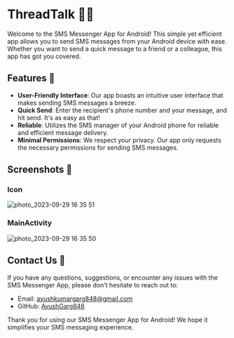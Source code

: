 # ThreadTalk 📱💬

Welcome to the SMS Messenger App for Android! This simple yet efficient app allows you to send SMS messages from your Android device with ease. Whether you want to send a quick message to a friend or a colleague, this app has got you covered. 

## Features 🚀

- **User-Friendly Interface**: Our app boasts an intuitive user interface that makes sending SMS messages a breeze.
- **Quick Send**: Enter the recipient's phone number and your message, and hit send. It's as easy as that!
- **Reliable**: Utilizes the SMS manager of your Android phone for reliable and efficient message delivery.
- **Minimal Permissions**: We respect your privacy. Our app only requests the necessary permissions for sending SMS messages.

## Screenshots 📲

### Icon
![photo_2023-09-29 16 35 51](https://github.com/AyushGarg848/ThreadTalk/assets/135207129/82c7ada3-6251-49a6-9df5-bc9b665c7598)
### MainActivity
![photo_2023-09-29 16 35 50](https://github.com/AyushGarg848/ThreadTalk/assets/135207129/b51855fd-f9bc-4380-b3fc-e24b70687fda)

## Contact Us 📧

If you have any questions, suggestions, or encounter any issues with the SMS Messenger App, please don't hesitate to reach out to:

- Email: ayushkumargarg848@gmail.com
- GitHub: [AyushGarg848](https://github.com/AyushGarg848)

Thank you for using our SMS Messenger App for Android! We hope it simplifies your SMS messaging experience.
